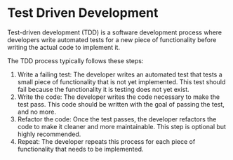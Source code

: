# Test Driven Development

Test-driven development (TDD) is a software development process where developers write automated tests for a new piece of functionality before writing the actual code to implement it.

The TDD process typically follows these steps:

1. Write a failing test: The developer writes an automated test that tests a small piece of functionality that is not yet implemented. This test should fail because the functionality it is testing does not yet exist.
2. Write the code: The developer writes the code necessary to make the test pass. This code should be written with the goal of passing the test, and no more.
3. Refactor the code: Once the test passes, the developer refactors the code to make it cleaner and more maintainable. This step is optional but highly recommended.
4. Repeat: The developer repeats this process for each piece of functionality that needs to be implemented.
